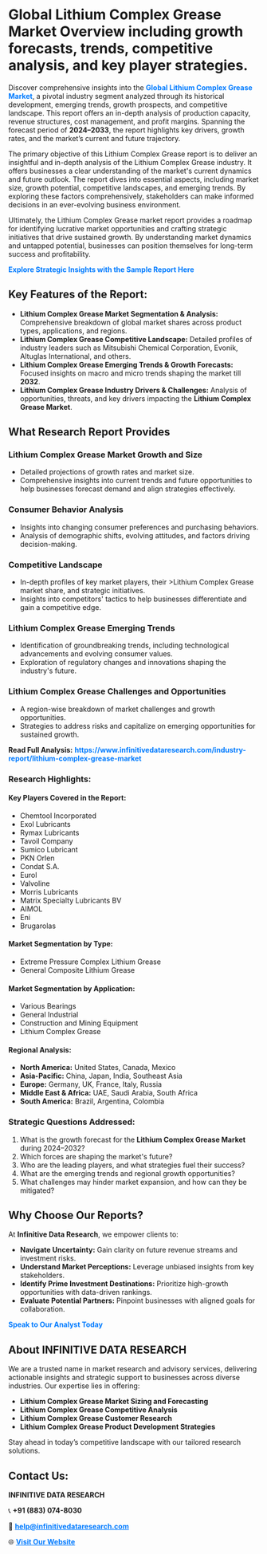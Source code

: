 <h1>Global Lithium Complex Grease Market Overview including growth forecasts, trends, competitive analysis, and key player strategies.</h1>
<p>
Discover comprehensive insights into the 
<a href="https://www.infinitivedataresearch.com/industry-report/lithium-complex-grease-market" rel="dofollow" style="color: #007BFF; text-decoration: none;"><strong>Global Lithium Complex Grease Market</strong></a>, a pivotal industry segment analyzed through its historical development, emerging trends, growth prospects, and competitive landscape. This report offers an in-depth analysis of production capacity, revenue structures, cost management, and profit margins. Spanning the forecast period of <strong>2024–2033</strong>, the report highlights key drivers, growth rates, and the market’s current and future trajectory.
</p>
<p>
The primary objective of this Lithium Complex Grease report is to deliver an insightful and in-depth analysis of the Lithium Complex Grease industry. It offers businesses a clear understanding of the market's current dynamics and future outlook. The report dives into essential aspects, including market size, growth potential, competitive landscapes, and emerging trends. By exploring these factors comprehensively, stakeholders can make informed decisions in an ever-evolving business environment.
</p>
<p>
Ultimately, the Lithium Complex Grease market report provides a roadmap for identifying lucrative market opportunities and crafting strategic initiatives that drive sustained growth. By understanding market dynamics and untapped potential, businesses can position themselves for long-term success and profitability.
</p>
<p>
<a href="https://www.infinitivedataresearch.com/request-sample/reportId=111166" style="color: #007BFF; text-decoration: none;"><strong>Explore Strategic Insights with the Sample Report Here</strong></a>
</p>

<h2>Key Features of the Report:</h2>
<ul>
<li><strong>Lithium Complex Grease Market Segmentation & Analysis:</strong> Comprehensive breakdown of global market shares across product types, applications, and regions.</li>
<li><strong>Lithium Complex Grease Competitive Landscape:</strong> Detailed profiles of industry leaders such as Mitsubishi Chemical Corporation, Evonik, Altuglas International, and others.</li>
<li><strong>Lithium Complex Grease Emerging Trends & Growth Forecasts:</strong> Focused insights on macro and micro trends shaping the market till <strong>2032</strong>.</li>
<li><strong>Lithium Complex Grease Industry Drivers & Challenges:</strong> Analysis of opportunities, threats, and key drivers impacting the <strong>Lithium Complex Grease Market</strong>.</li>
</ul>

<h2>What Research Report Provides</h2>
<h3>Lithium Complex Grease Market Growth and Size</h3>
<ul>
<li>Detailed projections of growth rates and market size.</li>
<li>Comprehensive insights into current trends and future opportunities to help businesses forecast demand and align strategies effectively.</li>
</ul>

<h3>Consumer Behavior Analysis</h3>
<ul>
<li>Insights into changing consumer preferences and purchasing behaviors.</li>
<li>Analysis of demographic shifts, evolving attitudes, and factors driving decision-making.</li>
</ul>

<h3>Competitive Landscape</h3>
<ul>
<li>In-depth profiles of key market players, their >Lithium Complex Grease market share, and strategic initiatives.</li>
<li>Insights into competitors' tactics to help businesses differentiate and gain a competitive edge.</li>
</ul>

<h3>Lithium Complex Grease Emerging Trends</h3>
<ul>
<li>Identification of groundbreaking trends, including technological advancements and evolving consumer values.</li>
<li>Exploration of regulatory changes and innovations shaping the industry's future.</li>
</ul>

<h3>Lithium Complex Grease Challenges and Opportunities</h3>
<ul>
<li>A region-wise breakdown of market challenges and growth opportunities.</li>
<li>Strategies to address risks and capitalize on emerging opportunities for sustained growth.</li>
</ul>
<p><strong>Read Full Analysis:</strong> <a href="https://www.infinitivedataresearch.com/industry-report/lithium-complex-grease-market" rel="dofollow" style="color: #007BFF; text-decoration: none;"><strong>https://www.infinitivedataresearch.com/industry-report/lithium-complex-grease-market</strong></a></p>
<h3>Research Highlights:</h3>
<h4>Key Players Covered in the Report:</h4>
<ul><li>Chemtool Incorporated</li><li>Exol Lubricants</li><li>Rymax Lubricants</li><li>Tavoil Company</li><li>Sumico Lubricant</li><li>PKN Orlen</li><li>Condat S.A.</li><li>Eurol</li><li>Valvoline</li><li>Morris Lubricants</li><li>Matrix Specialty Lubricants BV</li><li>AIMOL</li><li>Eni</li><li>Brugarolas</li></ul>
<h4>Market Segmentation by Type:</h4>
<ul><li>Extreme Pressure Complex Lithium Grease</li><li>General Composite Lithium Grease</li></ul>
<h4>Market Segmentation by Application:</h4>
<ul><li>Various Bearings</li><li>General Industrial</li><li>Construction and Mining Equipment</li><li>Lithium Complex Grease</li></ul>

<h4>Regional Analysis:</h4>
<ul>
<li><strong>North America:</strong> United States, Canada, Mexico</li>
<li><strong>Asia-Pacific:</strong> China, Japan, India, Southeast Asia</li>
<li><strong>Europe:</strong> Germany, UK, France, Italy, Russia</li>
<li><strong>Middle East & Africa:</strong> UAE, Saudi Arabia, South Africa</li>
<li><strong>South America:</strong> Brazil, Argentina, Colombia</li>
</ul>

<h3>Strategic Questions Addressed:</h3>
<ol>
<li>What is the growth forecast for the <strong>Lithium Complex Grease Market</strong> during 2024–2032?</li>
<li>Which forces are shaping the market's future?</li>
<li>Who are the leading players, and what strategies fuel their success?</li>
<li>What are the emerging trends and regional growth opportunities?</li>
<li>What challenges may hinder market expansion, and how can they be mitigated?</li>
</ol>

<h2>Why Choose Our Reports?</h2>
<p>At <strong>Infinitive Data Research</strong>, we empower clients to:</p>
<ul>
<li><strong>Navigate Uncertainty:</strong> Gain clarity on future revenue streams and investment risks.</li>
<li><strong>Understand Market Perceptions:</strong> Leverage unbiased insights from key stakeholders.</li>
<li><strong>Identify Prime Investment Destinations:</strong> Prioritize high-growth opportunities with data-driven rankings.</li>
<li><strong>Evaluate Potential Partners:</strong> Pinpoint businesses with aligned goals for collaboration.</li>
</ul>
<p><a href="https://www.infinitivedataresearch.com/industry-report/lithium-complex-grease-market" rel="dofollow" style="color: #007BFF; text-decoration: none;"><strong>Speak to Our Analyst Today</strong></a></p>

<h2>About INFINITIVE DATA RESEARCH</h2>
<p>We are a trusted name in market research and advisory services, delivering actionable insights and strategic support to businesses across diverse industries. Our expertise lies in offering:</p>
<ul>
<li><strong>Lithium Complex Grease Market Sizing and Forecasting</strong></li>
<li><strong>Lithium Complex Grease Competitive Analysis</strong></li>
<li><strong>Lithium Complex Grease Customer Research</strong></li>
<li><strong>Lithium Complex Grease Product Development Strategies</strong></li>
</ul>
<p>Stay ahead in today’s competitive landscape with our tailored research solutions.</p>

<h2>Contact Us:</h2>
<p><strong>INFINITIVE DATA RESEARCH</strong></p>
<p>📞 <strong>+91 (883) 074-8030</strong></p>
<p>📧 <strong><a href="mailto:help@infinitivedataresearch.com" style="color: #007BFF;">help@infinitivedataresearch.com</a></strong></p>
<p>🌐 <strong><a href="https://www.infinitivedataresearch.com" rel="dofollow" style="color: #007BFF;">Visit Our Website</a></strong></p>